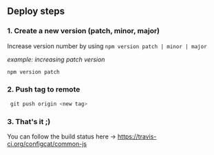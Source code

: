 ## Deploy steps


### 1. Create a new version (patch, minor, major)
Increase version number by using `npm version patch | minor | major`

 *example: increasing patch version* 
```PowerShell
npm version patch
```

### 2. Push tag to remote
 ```PowerShell
  git push origin <new tag>
 ```

### 3. That's it ;)
You can follow the build status here -> https://travis-ci.org/configcat/common-js
